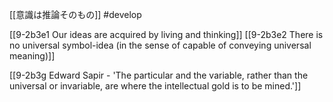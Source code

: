 [[意識は推論そのもの]] #develop 

[[9-2b3e1 Our ideas are acquired by living and thinking]]
	[[9-2b3e2 There is no universal symbol-idea (in the sense of capable of conveying universal meaning)]]

[[9-2b3g Edward Sapir - 'The particular and the variable, rather than the universal or invariable, are where the intellectual gold is to be mined.']]